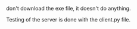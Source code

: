 don't download the exe file, it doesn't do anything.

Testing of the server is done with the client.py file.

